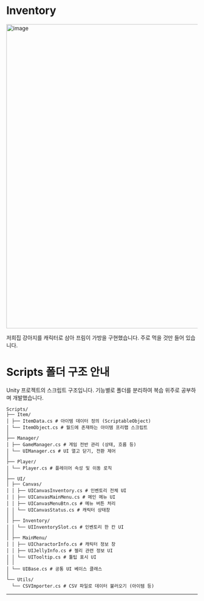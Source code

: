 # Inventory
<img width="800" alt="image" src="https://github.com/user-attachments/assets/8e15c716-40c6-40ed-9b95-e686e68a6f10" />

저희집 강아지를 캐릭터로 삼아 프림이 가방을 구현했습니다. 주로 먹을 것만 들어 있습니다.

# Scripts 폴더 구조 안내
Unity 프로젝트의 스크립트 구조입니다. 기능별로 폴더를 분리하여 복습 위주로 공부하며 개발했습니다.

```
Scripts/
├── Item/
│ ├── ItemData.cs # 아이템 데이터 정의 (ScriptableObject)
│ └── ItemObject.cs # 월드에 존재하는 아이템 프리팹 스크립트
│
├── Manager/
│ ├── GameManager.cs # 게임 전반 관리 (상태, 흐름 등)
│ └── UIManager.cs # UI 열고 닫기, 전환 제어
│
├── Player/
│ └── Player.cs # 플레이어 속성 및 이동 로직
│
├── UI/
│ ├── Canvas/
│ │ ├── UICanvasInventory.cs # 인벤토리 전체 UI
│ │ ├── UICanvasMainMenu.cs # 메인 메뉴 UI
│ │ ├── UICanvasMenuBtn.cs # 메뉴 버튼 처리
│ │ └── UICanvasStatus.cs # 캐릭터 상태창
│ │
│ ├── Inventory/
│ │ └── UIInventorySlot.cs # 인벤토리 한 칸 UI
│ │
│ ├── MainMenu/
│ │ ├── UICharactorInfo.cs # 캐릭터 정보 창
│ │ ├── UIJellyInfo.cs # 젤리 관련 정보 UI
│ │ └── UITooltip.cs # 툴팁 표시 UI
│ │
│ └── UIBase.cs # 공통 UI 베이스 클래스
│
└── Utils/
  └── CSVImporter.cs # CSV 파일로 데이터 불러오기 (아이템 등)
```
---

